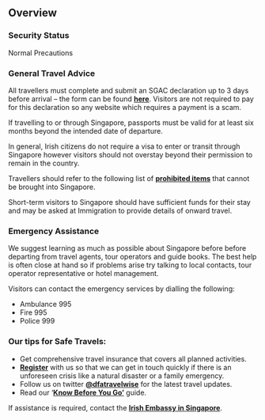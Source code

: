 ## Overview

### **Security Status**

Normal Precautions

### **General Travel Advice**

All travellers must complete and submit an SGAC declaration up to 3 days before arrival – the form can be found [**here**](https://eservices.ica.gov.sg/sgarrivalcard). Visitors are not required to pay for this declaration so any website which requires a payment is a scam.

If travelling to or through Singapore, passports must be valid for at least six months beyond the intended date of departure.

In general, Irish citizens do not require a visa to enter or transit through Singapore however visitors should not overstay beyond their permission to remain in the country.

Travellers should refer to the following list of [**prohibited items**](https://www.ica.gov.sg/enter-transit-depart/entering-singapore/what-you-can-bring) that cannot be brought into Singapore.

Short-term visitors to Singapore should have sufficient funds for their stay and may be asked at Immigration to provide details of onward travel.

### **Emergency Assistance**

We suggest learning as much as possible about Singapore before before departing from travel agents, tour operators and guide books. The best help is often close at hand so if problems arise try talking to local contacts, tour operator representative or hotel management.

Visitors can contact the emergency services by dialling the following:

* Ambulance 995
* Fire 995
* Police 999

### **Our tips for Safe Travels:**

* Get comprehensive travel insurance that covers all planned activities.
* [**Register**](/en/dfa/overseas-travel/citizens-registration/) with us so that we can get in touch quickly if there is an unforeseen crisis like a natural disaster or a family emergency.
* Follow us on twitter [**@dfatravelwise**](https://twitter.com/dfatravelwise?ref_src=twsrc%5Egoogle%7Ctwcamp%5Eserp%7Ctwgr%5Eauthor) for the latest travel updates.
* Read our ‘[**Know Before You Go’**](/en/dfa/overseas-travel/know-before-you-go/) guide.

If assistance is required, contact the [**Irish Embassy in Singapore**](/en/singapore/embassy/).